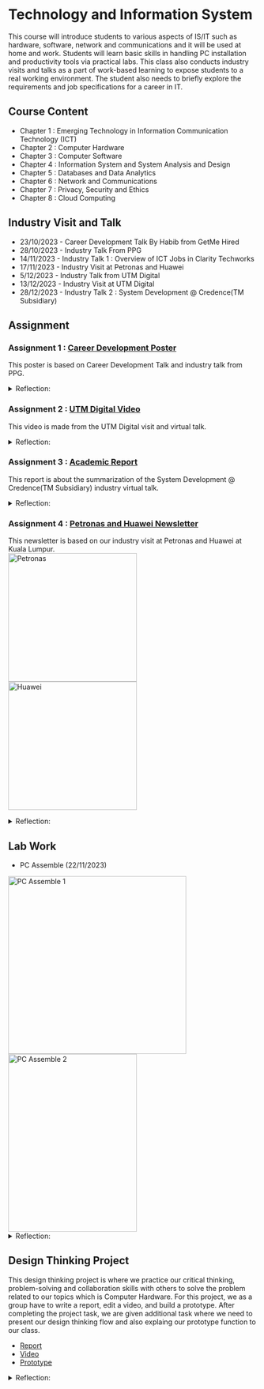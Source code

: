 # Technology and Information System
This course will introduce students to various aspects of IS/IT such as hardware, software, network and communications and it will be used at home and work. Students will learn basic skills in handling PC installation and productivity tools via practical labs. This class also conducts industry visits and talks as a part of work-based learning to expose students to a real working environment. The student also needs to briefly explore the requirements and job specifications for a career in IT.

## Course Content
* Chapter 1 : Emerging Technology in Information Communication Technology (ICT)
* Chapter 2 : Computer Hardware
* Chapter 3 : Computer Software
* Chapter 4 : Information System and System Analysis and Design
* Chapter 5 : Databases and Data Analytics
* Chapter 6 : Network and Communications
* Chapter 7 : Privacy, Security and Ethics
* Chapter 8 : Cloud Computing

## Industry Visit and Talk
* 23/10/2023 - Career Development Talk By Habib from GetMe Hired
* 28/10/2023 - Industry Talk From PPG
* 14/11/2023 - Industry Talk 1 : Overview of ICT Jobs in Clarity Techworks
* 17/11/2023 - Industry Visit at Petronas and Huawei
* 5/12/2023 - Industry Talk from UTM Digital
* 13/12/2023 - Industry Visit at UTM Digital
* 28/12/2023 - Industry Talk 2 : System Development @ Credence(TM Subsidiary)

## Assignment
### Assignment 1 : [Career Development Poster](https://github.com/haani1224/UTM-Year-1-Semester-1/blob/main/technology-and-information-systems/Career%20Development%20Poster%20TIS.pdf)
This poster is based on Career Development Talk and industry talk from PPG.<br>
<details>
<summary>Reflection:</summary>
There is so much knowledge that I have gain from the career development and industry talk from PPG. For example, I get to understand how important it is to precisely write your resume or CV based on qualification resume of most companies in order to make yourself more professional. Furthermore, as these abilities are necessary in the Information and Communication Technology (ICT) field, honing my soft skills such as problem-solving, critical thinking, and technical and non-technical communication is significant.</details>

### Assignment 2 : [UTM Digital Video](https://youtu.be/EDu7X31AlpE)
This video is made from the UTM Digital visit and virtual talk.
<details>
<summary>Reflection:</summary>
</details>

### Assignment 3 : [Academic Report](https://github.com/haani1224/UTM-Year-1-Semester-1/blob/main/technology-and-information-systems/Report_on_Industries_Talk_2a_System_Development_%40_Credence_TM_Subsidiary.pdf)
This report is about the summarization of the System Development @ Credence(TM Subsidiary) industry virtual talk.
<details>
<summary>Reflection:</summary>
</details>

### Assignment 4 : [Petronas and Huawei Newsletter](https://github.com/haani1224/UTM-Year-1-Semester-1/blob/main/technology-and-information-systems/Newsletter%20on%20Industrial%20Visit%20Petronas-Huawei.pdf)
This newsletter is based on our industry visit at Petronas and Huawei at Kuala Lumpur.<br>
<img src=https://github.com/haani1224/UTM-Year-1-Semester-1/assets/148327353/72236eb2-4b87-47aa-9d0a-de536a532700 alt="Petronas" width="260" height="260">
<img src=https://github.com/haani1224/UTM-Year-1-Semester-1/assets/148327353/7b5ccda6-127e-4567-b952-41ae97937483 alt="Huawei" width="260" height="260">
<details>
<summary>Reflection:</summary>
</details>

## Lab Work
* PC Assemble (22/11/2023)
<img src=https://github.com/haani1224/UTM-Year-1-Semester-1/assets/148327353/ae10d504-411c-48c0-8bf7-c05e2be93e87 alt="PC Assemble 1" width="360" height="360">
<img src=https://github.com/haani1224/UTM-Year-1-Semester-1/assets/148327353/7814d08c-573c-4957-9633-3be772503c7e alt="PC Assemble 2" width="260" height="360">
<details>
<summary>Reflection:</summary>
From this lab, I now know how to disassemble and re-assemble PC component and I also know that certain component are sensitive and needed an attentive care to avoid it to be broken such as we can not touch the gold part on the Random Access Memory(RAM) as it can damage the RAM connection to the Central.</details>

## Design Thinking Project
This design thinking project is where we practice our critical thinking, problem-solving and collaboration skills with others to solve the problem related to our topics which is Computer Hardware. For this project, we as a group have to write a report, edit a video, and build a prototype. After completing the project task, we are given additional task where we need to present our design thinking flow and also explaing our prototype function to our class.
* [Report](https://github.com/haani1224/UTM-Year-1-Semester-1/blob/main/technology-and-information-systems/Design%20Thinking%20Report%20(Computer%20Hardware)%20Group%207.pdf)
* [Video](https://youtu.be/14FR-S98dzE)
* [Prototype](https://github.com/haani1224/UTM-Year-1-Semester-1/blob/main/technology-and-information-systems/Prototype%20Watch.com%20(Group%207).mp4)
<details>
<summary>Reflection:</summary>
</details>




